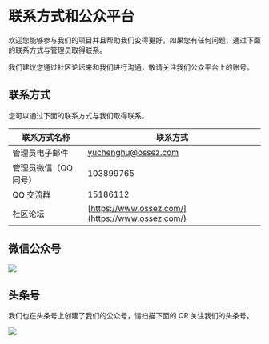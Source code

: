 # 联系方式和公众平台
欢迎您能够参与我们的项目并且帮助我们变得更好，如果您有任何问题，通过下面的联系方式与管理员取得联系。

我们建议您通过社区论坛来和我们进行沟通，敬请关注我们公众平台上的账号。

## 联系方式
您可以通过下面的联系方式与我们取得联系。

| 联系方式名称  | 联系方式  |
|---|---|
| 管理员电子邮件  | [yuchenghu@ossez.com](mailto:yuchenghu@ossez.com)  |
| 管理员微信（QQ 同号）  | 103899765  |
| QQ 交流群 | 15186112 |
| 社区论坛 | [https://www.ossez.com/](https://www.ossez.com/) |


## 微信公众号
![](https://cdn.ossez.com/img/cwikius/cwikius-qr-wechat-search-w400.png)

## 头条号
我们也在头条号上创建了我们的公众号，请扫描下面的 QR 关注我们的头条号。

![](https://cdn.ossez.com/img/cwikius/cwikus-qr-toutiao.png)
